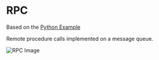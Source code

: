 # RPC

Based on the [Python Example](http://www.rabbitmq.com/tutorials/tutorial-six-python.html)

Remote procedure calls implemented on a message queue.

![RPC Image](http://www.rabbitmq.com/img/tutorials/python-six.png)

